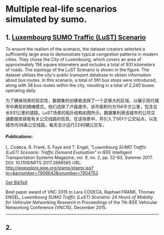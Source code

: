 # Multiple real-life scenarios simulated by sumo.

## 1. [Luxembourg SUMO Traffic (LuST) Scenario](https://github.com/lcodeca/LuSTScenario)

To ensure the realism of the scenario, the dataset creators selected a sufficiently large area to demonstrate typical congestion patterns in modern cities. They chose the City of Luxembourg, which covers an area of approximately 156 square kilometers and includes a total of 931 kilometers of roads. The topology of the LuST Scenario is shown in the figure. The dataset utilizes the city's public transport database to obtain information about bus routes. In this scenario, a total of 561 bus stops were introduced, along with 38 bus routes within the city, resulting in a total of 2,240 buses operating daily.

为了确保场景的现实性，数据集的创建者选择了一个足够大的区域，以展示现代城市中典型的拥堵模式。他们选择了卢森堡市，该市面积约为156平方公里，包含总长931公里的道路。LuST场景的拓扑结构如图所示。数据集利用该城市的公共交通数据库获取有关公交线路的信息。在该场景中，共引入了561个公交站点，以及城市内38条公交线路，每天总计运行2240辆公交车。

#### Publications:

L. Codeca, R. Frank, S. Faye and T. Engel,
*"Luxembourg SUMO Traffic (LuST) Scenario: Traffic Demand Evaluation"*
in IEEE Intelligent Transportation Systems Magazine, vol. 9, no. 2, pp. 52-63, Summer 2017.
DOI: 10.1109/MITS.2017.2666585
URL: http://ieeexplore.ieee.org/stamp/stamp.jsp?tp=&arnumber=7906642&isnumber=7904753

[Get BibTeX](https://github.com/lcodeca/LuSTScenario/blob/master/BibTeX.bib)

Best paper award of VNC 2015 to Lara CODECA, Raphael FRANK, Thomas ENGEL,
*Luxembourg SUMO Traffic (LuST) Scenario: 24 Hours of Mobility for Vehicular Networking Research*
in Proceedings of the 7th IEEE Vehicular Networking Conference (VNC15), December 2015.

---

## 2.
